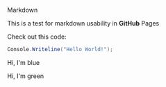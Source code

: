 Markdown

This is a test for markdown usability in **GitHub** Pages

Check out this code:
```csharp
Console.Writeline("Hello World!");
```

<div class="blue-font">
Hi, I'm blue
</div>

<label class="green-font">Hi, I'm green</label>
